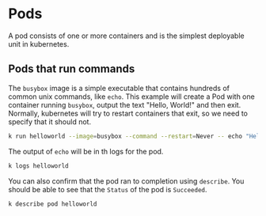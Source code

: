 #  Pods

A pod consists of one or more containers and is the simplest deployable unit in kubernetes.

## Pods that run commands

The `busybox` image is a simple executable that contains hundreds of common unix commands, like `echo`. This example will create a Pod with one container running `busybox`, output the text "Hello, World!" and then exit. Normally, kubernetes will try to restart containers that exit, so we need to specify that it should not.

```bash
k run helloworld --image=busybox --command --restart=Never -- echo "Hello, World!"
```

The output of `echo` will be in th logs for the pod.

```bash
k logs helloworld 
```

You can also confirm that the pod ran to completion using `describe`. You should be able to see that the `Status` of the pod is `Succeeded`.

```bash
k describe pod helloworld
```
